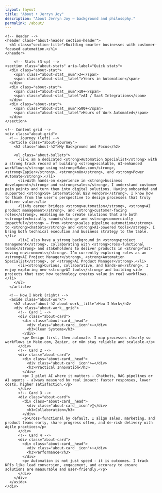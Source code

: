 ```yaml
---
layout: layout
title: "About • Jerryn Joy"
description: "About Jerryn Joy — background and philosophy."
permalink: /about/
---
```


<!-- ============== ABOUT (modern, matches example layout but uses your design tokens) ============== -->
<section class="about about--modern">
  <div class="container">

    <!-- Header -->
    <header class="about-header section-header">
      <h1 class="section-title">Building smarter businesses with customer-focused automation.</h1>
    </header>

        <!-- Stats (3-up) -->
    <section class="about-stats" aria-label="Quick stats">
      <div class="about-stat">
        <span class="about-stat__num">3+</span>
        <span class="about-stat__label">Years in Automation</span>
      </div>
      <div class="about-stat">
        <span class="about-stat__num">10+</span>
        <span class="about-stat__label">AI / SaaS Integrations</span>
      </div>
      <div class="about-stat">
        <span class="about-stat__num">500+</span>
        <span class="about-stat__label">Hours of Work Automated</span>
      </div>
    </section>

    <!-- Content grid -->
    <div class="about-grid">
      <!-- Journey (left) -->
      <article class="about-journey">
        <h2 class="about-h2">My Background and Focus</h2>

        <ul class="about-bullets">
          <li>I am a dedicated <strong>Automation Specialist</strong> with a strong track record of building <strong>scalable, AI-enhanced workflows</strong> using <strong>Make.com</strong>, <strong>Zapier</strong>, <strong>n8n</strong>, and <strong>Power Automate</strong>.</li>
          <li>With hands-on experience in <strong>business development</strong> and <strong>sales</strong>, I understand customer pain points and turn them into digital solutions. Having onboarded and supported <strong>50+ international B2B vendors</strong>, I know how to think from the user’s perspective to design processes that truly deliver value.</li>
          <li>My career bridges <strong>automation</strong>, <strong>AI product management</strong>, and <strong>customer-facing roles</strong>, enabling me to create solutions that are both <strong>technically sound</strong> and <strong>commercially impactful</strong> — from <strong>sales pipeline automation</strong> to <strong>chatbots</strong> and <strong>AI-powered tools</strong>. I bring both technical execution and business strategy to the table.</li>
          <li>I also have a strong background in <strong>project management</strong>, collaborating with <strong>cross-functional teams</strong> and stakeholders to deliver products in <strong>fast-moving environments</strong>. I’m currently exploring roles as an <strong>AI Project Manager</strong>, <strong>Automation Specialist</strong>, or <strong>AI Product Manager</strong>.</li>
          <li><strong>Curious, collaborative, and hands-on</strong>, I enjoy exploring new <strong>AI tools</strong> and building side projects that test how technology creates value in real workflows.</li>
        </ul>
      </article>

      <!-- How I Work (right) -->
      <aside class="about-work">
        <h2 class="about-h2 about-work__title">How I Work</h2>
        <div class="about-work__grid">
          <!-- Card 1 -->
          <div class="about-card">
            <div class="about-card__head">
              <div class="about-card__icon">⌁</div>
              <h3>Clean Systems</h3>
            </div>
            <p> Design first, then automate. I map processes clearly so workflows in Make.com, Zapier, or n8n stay reliable and scalable.</p>
          </div>
          <!-- Card 2 -->
          <div class="about-card">
            <div class="about-card__head">
              <div class="about-card__icon">★</div>
              <h3>Practical Innovation</h3>
            </div>
            <p> I pilot AI where it matters - Chatbots, RAG pipelines or AI agents - always measured by real impact: faster responses, lower costs, higher satisfaction.</p>
          </div>
          <!-- Card 3 -->
          <div class="about-card">
            <div class="about-card__head">
              <div class="about-card__icon">🤝</div>
              <h3>Collaboration</h3>
            </div>
            <p>Cross-functional by default. I align sales, marketing, and product teams early, share progress often, and de-risk delivery with Agile practices</p>
          </div>
          <!-- Card 4 -->
          <div class="about-card">
            <div class="about-card__head">
              <div class="about-card__icon">⚡</div>
              <h3>Performance</h3>
            </div>
            <p> Automation is not just speed - it is outcomes. I track KPIs like lead conversion, engagement, and accuracy to ensure solutions are measurable and user-friendly.</p>
          </div>
        </div>
      </aside>
    </div>

  </div>
</section>